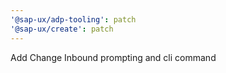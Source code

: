 ```yaml
---
'@sap-ux/adp-tooling': patch
'@sap-ux/create': patch
---
```


Add Change Inbound prompting and cli command
